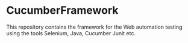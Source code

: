 # CucumberFramework
This repository contains the framework for the Web automation testing using the tools Selenium, Java, Cucumber Junit etc.
